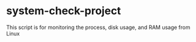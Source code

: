 # system-check-project
This script is for monitoring the process, disk usage, and RAM usage from Linux
